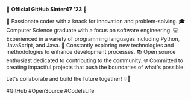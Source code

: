 🌟 **Official GitHub SInter47 '23** 🌟

🚀 Passionate coder with a knack for innovation and problem-solving.
🎓 Computer Science graduate with a focus on software engineering.
💻 Experienced in a variety of programming languages including Python, JavaScript, and Java.
🔧 Constantly exploring new technologies and methodologies to enhance development processes.
📚 Open source enthusiast dedicated to contributing to the community.
🌐 Committed to creating impactful projects that push the boundaries of what's possible.

Let's collaborate and build the future together! 💡🌈

#GitHub #OpenSource #CodeIsLife
